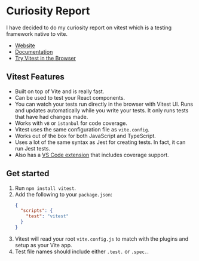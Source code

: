 # Curiosity Report

I have decided to do my curiosity report on vitest which is a testing framework native to vite.

- [Website](https://vitest.dev/)
- [Documentation](https://vitest.dev/guide/why.html)
- [Try Vitest in the Browser](https://vitest.new/)

## Vitest Features

- Built on top of Vite and is really fast.
- Can be used to test your React components.
- You can watch your tests run directly in the browser with Vitest UI. Runs and updates automatically while you write your tests. It only runs tests that have had changes made.
- Works with `v8` or `istanbul` for code coverage.
- Vitest uses the same configuration file as `vite.config`.
- Works out of the box for both JavaScript and TypeScript.
- Uses a lot of the same syntax as Jest for creating tests. In fact, it can run Jest tests.
- Also has a [VS Code extension](https://marketplace.visualstudio.com/items?itemName=vitest.explorer) that includes coverage support.

## Get started

1. Run `npm install vitest`.
2. Add the following to your `package.json`:
   ```json
   {
     "scripts": {
       "test": "vitest"
     }
   }
   ```
3. Vitest will read your root `vite.config.js` to match with the plugins and setup as your Vite app.
4. Test file names should include either `.test.` or `.spec.`.
